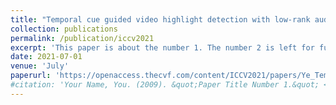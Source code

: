 ```yaml
---
title: "Temporal cue guided video highlight detection with low-rank audio-visual fusion"
collection: publications
permalink: /publication/iccv2021
excerpt: 'This paper is about the number 1. The number 2 is left for future work.'
date: 2021-07-01
venue: 'July'
paperurl: 'https://openaccess.thecvf.com/content/ICCV2021/papers/Ye_Temporal_Cue_Guided_Video_Highlight_Detection_With_Low-Rank_Audio-Visual_Fusion_ICCV_2021_paper.pdf'
#citation: 'Your Name, You. (2009). &quot;Paper Title Number 1.&quot; <i>Journal 1</i>. 1(1).'
---
```

